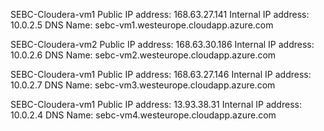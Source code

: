 SEBC-Cloudera-vm1
Public IP address: 168.63.27.141
Internal IP address: 10.0.2.5
DNS Name: sebc-vm1.westeurope.cloudapp.azure.com

SEBC-Cloudera-vm2
Public IP address: 168.63.30.186
Internal IP address: 10.0.2.6
DNS Name: sebc-vm2.westeurope.cloudapp.azure.com

SEBC-Cloudera-vm1
Public IP address: 168.63.27.146
Internal IP address: 10.0.2.7
DNS Name: sebc-vm3.westeurope.cloudapp.azure.com

SEBC-Cloudera-vm1
Public IP address: 13.93.38.31
Internal IP address: 10.0.2.4
DNS Name: sebc-vm4.westeurope.cloudapp.azure.com